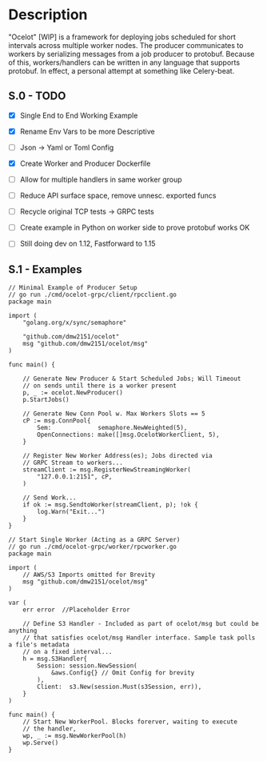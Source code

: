 # Description

"Ocelot" [WIP] is a framework for deploying jobs scheduled for short intervals across multiple worker nodes. The producer communicates to workers by serializing messages from a job producer to protobuf. Because of this, workers/handlers can be written in any language that supports protobuf. In effect, a personal attempt at something like Celery-beat.

## S.0 - TODO

- [x] Single End to End Working Example
- [x] Rename Env Vars to be more Descriptive
- [ ] Json -> Yaml or Toml Config
- [x] Create Worker and Producer Dockerfile
- [ ] Allow for multiple handlers in same worker group
- [ ] Reduce API surface space, remove unnesc. exported funcs
- [ ] Recycle original TCP tests -> GRPC tests
- [ ] Create example in Python on worker side to prove protobuf works OK
- [ ] Still doing dev on 1.12, Fastforward to 1.15




## S.1 - Examples

```golang
// Minimal Example of Producer Setup
// go run ./cmd/ocelot-grpc/client/rpcclient.go
package main

import (
    "golang.org/x/sync/semaphore"

    "github.com/dmw2151/ocelot"
    msg "github.com/dmw2151/ocelot/msg"
)

func main() {

    // Generate New Producer & Start Scheduled Jobs; Will Timeout
    // on sends until there is a worker present
    p, _ := ocelot.NewProducer()
    p.StartJobs()

    // Generate New Conn Pool w. Max Workers Slots == 5
    cP := msg.ConnPool{
        Sem:             semaphore.NewWeighted(5),
        OpenConnections: make([]msg.OcelotWorkerClient, 5),
    }

    // Register New Worker Address(es); Jobs directed via
    // GRPC Stream to workers...
    streamClient := msg.RegisterNewStreamingWorker(
        "127.0.0.1:2151", cP,
    )

    // Send Work...
    if ok := msg.SendtoWorker(streamClient, p); !ok {
        log.Warn("Exit...")
    }
}
```

```golang
// Start Single Worker (Acting as a GRPC Server)
// go run ./cmd/ocelot-grpc/worker/rpcworker.go
package main

import (
    // AWS/S3 Imports omitted for Brevity
    msg "github.com/dmw2151/ocelot/msg"
)

var (
    err error  //Placeholder Error

    // Define S3 Handler - Included as part of ocelot/msg but could be anything
    // that satisfies ocelot/msg Handler interface. Sample task polls a file's metadata
    // on a fixed interval...
    h = msg.S3Handler{
        Session: session.NewSession(
            &aws.Config{} // Omit Config for brevity
        ),
        Client:  s3.New(session.Must(s3Session, err)),
    }
)

func main() {
    // Start New WorkerPool. Blocks forerver, waiting to execute
    // the handler,
    wp, _ := msg.NewWorkerPool(h)
    wp.Serve()
}
```
